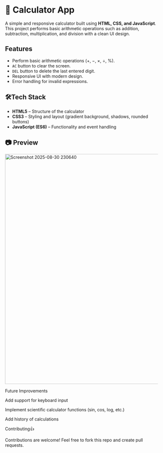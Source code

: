 # 🧮 Calculator App

A simple and responsive calculator built using **HTML, CSS, and JavaScript**.  
This project performs basic arithmetic operations such as addition, subtraction, multiplication, and division with a clean UI design.



##  Features
- Perform basic arithmetic operations (+, −, ×, ÷, %).
- `AC` button to clear the screen.
- `DEL` button to delete the last entered digit.
- Responsive UI with modern design.
- Error handling for invalid expressions.



## 🛠Tech Stack
- **HTML5** – Structure of the calculator
- **CSS3** – Styling and layout (gradient background, shadows, rounded buttons)
- **JavaScript (ES6)** – Functionality and event handling



## 📷 Preview
<img width="541" height="758" alt="Screenshot 2025-08-30 230640" src="https://github.com/user-attachments/assets/c016da36-0c8a-4848-80cb-201cde79dde5" />

Future Improvements

Add support for keyboard input

Implement scientific calculator functions (sin, cos, log, etc.)

Add history of calculations

Contributing👍

Contributions are welcome! Feel free to fork this repo and create pull requests.
